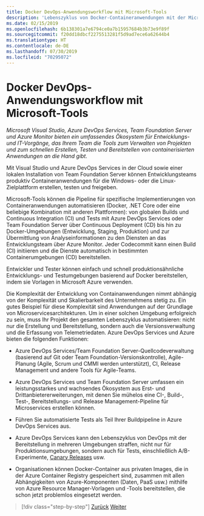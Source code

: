 ```yaml
---
title: Docker DevOps-Anwendungsworkflow mit Microsoft-Tools
description: 'Lebenszyklus von Docker-Containeranwendungen mit der Microsoft-Plattform und Tools: DevOps-Workflow mit Microsoft-Tools'
ms.date: 02/15/2019
ms.openlocfilehash: 6b138301a7e6794ce0a7b15957684b3b73e9f89f
ms.sourcegitcommit: f20dd18dbcf2275513281f5d9ad7ece6a62644b4
ms.translationtype: HT
ms.contentlocale: de-DE
ms.lasthandoff: 07/30/2019
ms.locfileid: "70295072"
---
```

# <a name="docker-application-devops-workflow-with-microsoft-tools"></a>Docker DevOps-Anwendungsworkflow mit Microsoft-Tools

*Microsoft Visual Studio, Azure DevOps Services, Team Foundation Server und Azure Monitor bieten ein umfassendes Ökosystem für Entwicklungs- und IT-Vorgänge, das Ihrem Team die Tools zum Verwalten von Projekten und zum schnellen Erstellen, Testen und Bereitstellen von containerisierten Anwendungen an die Hand gibt.*

Mit Visual Studio und Azure DevOps Services in der Cloud sowie einer lokalen Installation von Team Foundation Server können Entwicklungsteams produktiv Containeranwendungen für die Windows- oder die Linux-Zielplattform erstellen, testen und freigeben.

Microsoft-Tools können die Pipeline für spezifische Implementierungen von Containeranwendungen automatisieren (Docker, .NET Core oder eine beliebige Kombination mit anderen Plattformen): von globalen Builds und Continuous Integration (CI) und Tests mit Azure DevOps Services oder Team Foundation Server über Continuous Deployment (CD) bis hin zu Docker-Umgebungen (Entwicklung, Staging, Produktion) und zur Übermittlung von Analyseinformationen zu den Diensten an das Entwicklungsteam über Azure Monitor. Jeder Codecommit kann einen Build (CI) initiieren und die Dienste automatisch in bestimmten Containerumgebungen (CD) bereitstellen.

Entwickler und Tester können einfach und schnell produktionsähnliche Entwicklungs- und Testumgebungen basierend auf Docker bereitstellen, indem sie Vorlagen in Microsoft Azure verwenden.

Die Komplexität der Entwicklung von Containanwendungen nimmt abhängig von der Komplexität und Skalierbarkeit des Unternehmens stetig zu. Ein gutes Beispiel für diese Komplexität sind Anwendungen auf der Grundlage von Microservicesarchitekturen. Um in einer solchen Umgebung erfolgreich zu sein, muss Ihr Projekt den gesamten Lebenszyklus automatisieren: nicht nur die Erstellung und Bereitstellung, sondern auch die Versionsverwaltung und die Erfassung von Telemetriedaten. Azure DevOps Services und Azure bieten die folgenden Funktionen:

- Azure DevOps Services/Team Foundation Server-Quellcodeverwaltung (basierend auf Git oder Team Foundation-Versionskontrolle), Agile-Planung (Agile, Scrum und CMMI werden unterstützt), CI, Release Management und andere Tools für Agile-Teams.

- Azure DevOps Services und Team Foundation Server umfassen ein leistungsstarkes und wachsendes Ökosystem aus Erst- und Drittanbietererweiterungen, mit denen Sie mühelos eine CI-, Build-, Test-, Bereitstellungs- und Release Management-Pipeline für Microservices erstellen können.

- Führen Sie automatisierte Tests als Teil Ihrer Buildpipeline in Azure DevOps Services aus.

- Azure DevOps Services kann den Lebenszyklus von DevOps mit der Bereitstellung in mehreren Umgebungen straffen, nicht nur für Produktionsumgebungen, sondern auch für Tests, einschließlich A/B-Experimente, [Canary Releases](https://martinfowler.com/bliki/CanaryRelease.html) usw.

- Organisationen können Docker-Container aus privaten Images, die in der Azure Container Registry gespeichert sind, zusammen mit allen Abhängigkeiten von Azure-Komponenten (Daten, PaaS usw.) mithilfe von Azure Resource Manager-Vorlagen und -Tools bereitstellen, die schon jetzt problemlos eingesetzt werden.

>[!div class="step-by-step"]
>[Zurück](../design-develop-containerized-apps/build-aspnet-core-applications-linux-containers-aks-kubernetes.md)
>[Weiter](docker-application-outer-loop-devops-workflow.md)
